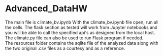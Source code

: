 # Advanced_DataHW
The main file is climate_bv.ipynb
With the climate_bv.ipynb file open, run all the cells.  The flask section as tested will work from Jupyter notebooks and you will be able to call the specified api's as designed from the local host.  
The climate.py file can also be used to run Flask program if needed.  
The resources folder contains the sqlite file of the analyzed data along with the two original .csv files as a courtesy and as a reference.
